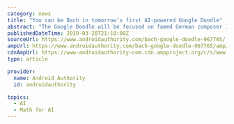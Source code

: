 ```yaml
---
category: news
title: "You can be Bach in tomorrow’s first AI-powered Google Doodle"
abstract: "The Google Doodle will be focused on famed German composer Johann Sebastian Bach, who was born on March 21, 1685 (doing the math, that was 334 years ago ... team (which focuses on machine learning and AI when it comes to creating art and music), and ..."
publishedDateTime: 2019-03-20T21:10:00Z
sourceUrl: https://www.androidauthority.com/bach-google-doodle-967765/
ampUrl: https://www.androidauthority.com/bach-google-doodle-967765/amp/
cdnAmpUrl: https://www-androidauthority-com.cdn.ampproject.org/c/s/www.androidauthority.com/bach-google-doodle-967765/amp/
type: article

provider:
  name: Android Authority
  id: androidauthority

topics:
  - AI
  - Math for AI
---
```

